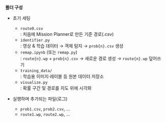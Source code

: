 **폴더 구성**

- 초기 세팅  
  - `route0.csv`  
    : 처음에 Mission Planner로 만든 기준 경로(.csv)  
  - `identifier.py`  
    : 영상 & 학습 데이터 → 객체 탐지 → `prob{n}.csv` 생성  
  - `remap.ipynb` (또는 `remap.py`)  
    : `route{n}.wp` + `prob{n}.csv` → 새로운 경로 생성 → `route{n}.wp` 덮어쓰기  
  - `training_data/`  
    : 학습용 이미지·레이블 등 원본 데이터 저장소  
  - `visualize.py`  
    : 확률 구간 및 경로를 지도 위에 시각화  



- 실행하며 추가되는 파일(로그)  
  - `prob1.csv`, `prob2.csv`, …  
  - `route1.wp`, `route2.wp`, …  
